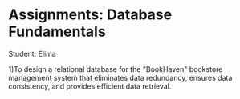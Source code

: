 # Assignments: Database Fundamentals

Student: Elima

1)To design a relational database for the "BookHaven" bookstore management system that eliminates data redundancy, ensures data consistency, and provides efficient data retrieval.
